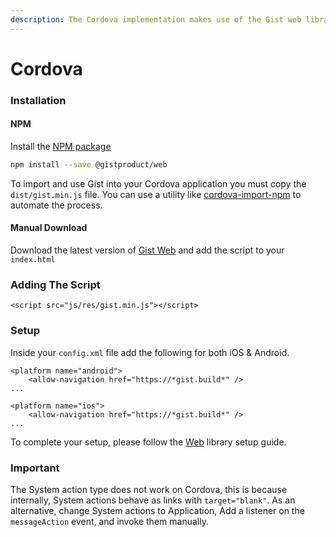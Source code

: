 ```yaml
---
description: The Cordova implementation makes use of the Gist web library.
---
```


# Cordova

### Installation

#### NPM

Install the [NPM package](https://www.npmjs.com/package/@gistproduct/web)

```bash
npm install --save @gistproduct/web
```

To import and use Gist into your Cordova application you must copy the `dist/gist.min.js` file. You can use a utility like [cordova-import-npm](https://www.npmjs.com/package/cordova-import-npm) to automate the process.

#### Manual Download

Download the latest version of [Gist Web](web.md#installation) and add the script to your `index.html`

### Adding The Script

```markup
<script src="js/res/gist.min.js"></script>
```

### Setup

Inside your `config.xml` file add the following for both iOS & Android.

```markup
<platform name="android">
    <allow-navigation href="https://*gist.build*" />
...
```

```markup
<platform name="ios">
    <allow-navigation href="https://*gist.build*" />
...
```

To complete your setup, please follow the [Web](../api/webhook.md#setup) library setup guide.

### Important

The System action type does not work on Cordova, this is because internally, System actions behave as links with `target="blank"`. As an alternative, change System actions to Application, Add a listener on the `messageAction` event, and invoke them manually.
